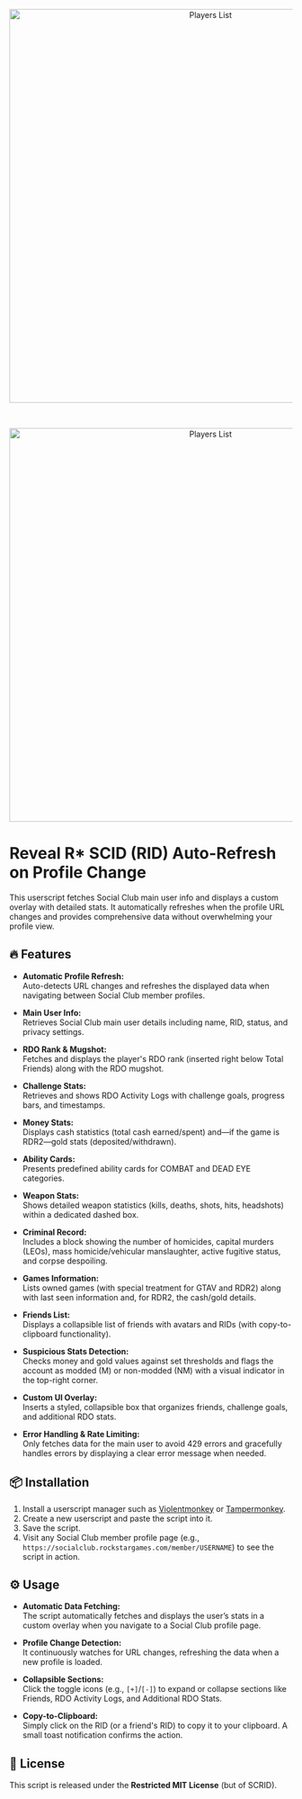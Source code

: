 <p align="center">
  <img src="https://i.imgur.com/DffARTu.png" alt="Players List" width="700">
</p>
<br>

<p align="center">
  <img src="https://i.imgur.com/5O0bDqA.png" alt="Players List" width="700">
</p>

# Reveal R* SCID (RID) Auto-Refresh on Profile Change

This userscript fetches Social Club main user info and displays a custom overlay with detailed stats. It automatically refreshes when the profile URL changes and provides comprehensive data without overwhelming your profile view.

## 🔥 Features

- **Automatic Profile Refresh:**  
  Auto-detects URL changes and refreshes the displayed data when navigating between Social Club member profiles.

- **Main User Info:**  
  Retrieves Social Club main user details including name, RID, status, and privacy settings.

- **RDO Rank & Mugshot:**  
  Fetches and displays the player's RDO rank (inserted right below Total Friends) along with the RDO mugshot.

- **Challenge Stats:**  
  Retrieves and shows RDO Activity Logs with challenge goals, progress bars, and timestamps.

- **Money Stats:**  
  Displays cash statistics (total cash earned/spent) and—if the game is RDR2—gold stats (deposited/withdrawn).

- **Ability Cards:**  
  Presents predefined ability cards for COMBAT and DEAD EYE categories.

- **Weapon Stats:**  
  Shows detailed weapon statistics (kills, deaths, shots, hits, headshots) within a dedicated dashed box.

- **Criminal Record:**  
  Includes a block showing the number of homicides, capital murders (LEOs), mass homicide/vehicular manslaughter, active fugitive status, and corpse despoiling.

- **Games Information:**  
  Lists owned games (with special treatment for GTAV and RDR2) along with last seen information and, for RDR2, the cash/gold details.

- **Friends List:**  
  Displays a collapsible list of friends with avatars and RIDs (with copy-to-clipboard functionality).

- **Suspicious Stats Detection:**  
  Checks money and gold values against set thresholds and flags the account as modded (M) or non-modded (NM) with a visual indicator in the top-right corner.

- **Custom UI Overlay:**  
  Inserts a styled, collapsible box that organizes friends, challenge goals, and additional RDO stats.

- **Error Handling & Rate Limiting:**  
  Only fetches data for the main user to avoid 429 errors and gracefully handles errors by displaying a clear error message when needed.

## 📦 Installation

1. Install a userscript manager such as [Violentmonkey](https://violentmonkey.github.io/) or [Tampermonkey](https://www.tampermonkey.net/).
2. Create a new userscript and paste the script into it.
3. Save the script.
4. Visit any Social Club member profile page (e.g., `https://socialclub.rockstargames.com/member/USERNAME`) to see the script in action.

## ⚙️ Usage

- **Automatic Data Fetching:**  
  The script automatically fetches and displays the user’s stats in a custom overlay when you navigate to a Social Club profile page.

- **Profile Change Detection:**  
  It continuously watches for URL changes, refreshing the data when a new profile is loaded.

- **Collapsible Sections:**  
  Click the toggle icons (e.g., `[+]`/`[-]`) to expand or collapse sections like Friends, RDO Activity Logs, and Additional RDO Stats.

- **Copy-to-Clipboard:**  
  Simply click on the RID (or a friend's RID) to copy it to your clipboard. A small toast notification confirms the action.

## 📜 License

This script is released under the **Restricted MIT License** (but of SCRID).
